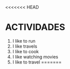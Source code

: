 <<<<<<< HEAD
# ACTIVIDADES
1. I like to run
2. I like travels
3. I like to cook
4. I like watching movies
5. I like to travel
=======
